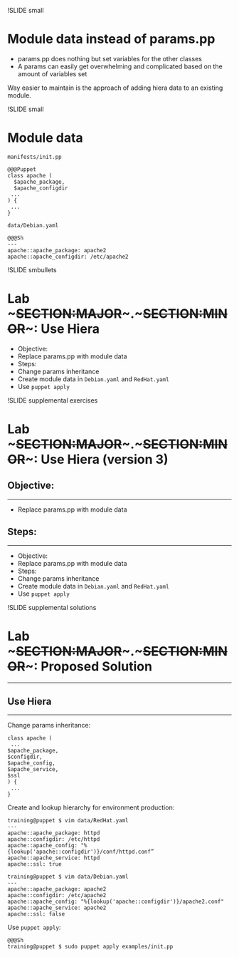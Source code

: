 !SLIDE small
# Module data instead of params.pp

* params.pp does nothing but set variables for the other classes
* A params can easily get overwhelming and complicated based on the amount of variables set

Way easier to maintain is the approach of adding hiera data to an existing module.

!SLIDE small
# Module data

`manifests/init.pp`

    @@@Puppet
    class apache (
      $apache_package, 
      $apache_configdir
     ...
    ) {
     ...
    }

`data/Debian.yaml`

    @@@Sh
    ---
    apache::apache_package: apache2
    apache::apache_configdir: /etc/apache2



!SLIDE smbullets
# Lab ~~~SECTION:MAJOR~~~.~~~SECTION:MINOR~~~: Use Hiera

* Objective:
 * Replace params.pp with module data
* Steps:
 * Change params inheritance
 * Create module data in `Debian.yaml` and `RedHat.yaml`
 * Use `puppet apply`


!SLIDE supplemental exercises
# Lab ~~~SECTION:MAJOR~~~.~~~SECTION:MINOR~~~: Use Hiera (version 3)

## Objective:

****

* Replace params.pp with module data

## Steps:

****

* Objective:
 * Replace params.pp with module data
* Steps:
 * Change params inheritance
 * Create module data in `Debian.yaml` and `RedHat.yaml`
 * Use `puppet apply`

!SLIDE supplemental solutions
# Lab ~~~SECTION:MAJOR~~~.~~~SECTION:MINOR~~~: Proposed Solution

****

## Use Hiera

****

Change params inheritance:

    class apache (
     ...
    $apache_package,
    $configdir,
    $apache_config,
    $apache_service,
    $ssl
    ) {
     ...
    }

Create and lookup hierarchy for environment production:

    training@puppet $ vim data/RedHat.yaml
    ---
    apache::apache_package: httpd
    apache::configdir: /etc/httpd
    apache::apache_config: "%{lookup('apache::configdir')}/conf/httpd.conf”
    apache::apache_service: httpd
    apache::ssl: true

    training@puppet $ vim data/Debian.yaml
    ---
    apache::apache_package: apache2
    apache::configdir: /etc/apache2
    apache::apache_config: "%{lookup('apache::configdir')}/apache2.conf"
    apache::apache_service: apache2
    apache::ssl: false

Use `puppet apply`:

    @@@Sh
    training@puppet $ sudo puppet apply examples/init.pp 
